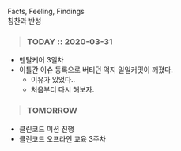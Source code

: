 Facts, Feeling, Findings  
칭찬과 반성

> ### TODAY :: 2020-03-31

* 멘탈케어 3일차
* 이틀간 이슈 등록으로 버티던 억지 일일커밋이 깨졌다.
    * 이유가 있었다.. 
    * 처음부터 다시 해보자.

> ### TOMORROW

* 클린코드 미션 진행
* 클린코드 오프라인 교육 3주차